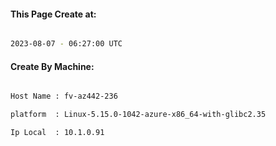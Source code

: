 
   
#### This Page Create at:

```bash

2023-08-07 - 06:27:00 UTC

```

#### Create By Machine:

```bash

Host Name : fv-az442-236

platform  : Linux-5.15.0-1042-azure-x86_64-with-glibc2.35

Ip Local  : 10.1.0.91

```

